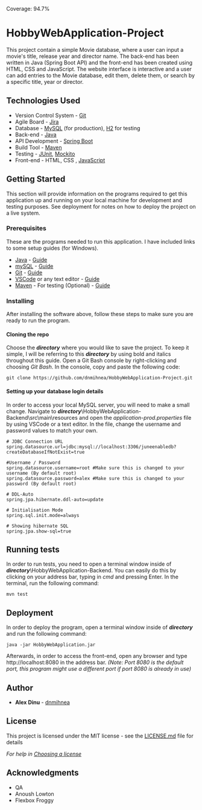 Coverage: 94.7%
# HobbyWebApplication-Project

This project contain a simple Movie database, where a user can input a movie's title, release year and director name. The back-end has been written in Java (Spring Boot API) and the front-end has been created using HTML, CSS and JavaScript. The website interface is interactive and a user can add entries to the Movie database, edit them, delete them, or search by a specific title, year or director.

## Technologies Used

* Version Control System - [Git](https://git-scm.com/)
* Agile Board - [Jira](https://www.atlassian.com/software/jira)
* Database - [MySQL](https://www.mysql.com/) (for production), [H2](https://www.h2database.com/html/main.html) for testing
* Back-end - [Java](https://www.java.com/en/) 
* API Development - [Spring Boot](https://spring.io/projects/spring-boot)
* Build Tool - [Maven](https://maven.apache.org/)
* Testing - [JUnit](https://junit.org/junit5/), [Mockito](https://site.mockito.org/)
* Front-end - HTML, CSS , [JavaScript](https://www.javascript.com/)

## Getting Started

This section will provide information on the programs required to get this application up and running on your local machine for development and testing purposes. See deployment for notes on how to deploy the project on a live system.

### Prerequisites

These are the programs needed to run this application. I have included links to some setup guides (for Windows).

* [Java](https://www.java.com/en/) - [Guide](https://www.java.com/en/download/help/windows_manual_download.html)
* [mySQL](https://www.mysql.com/) - [Guide](https://dev.mysql.com/doc/mysql-installation-excerpt/5.7/en/)
* [Git](https://git-scm.com/) - [Guide](https://git-scm.com/book/en/v2/Getting-Started-Installing-Git)
* [VSCode](https://code.visualstudio.com/) or any text editor - [Guide](https://code.visualstudio.com/docs/setup/setup-overview)
* [Maven](https://maven.apache.org/) - For testing (Optional) - [Guide](https://maven.apache.org/install.html)

### Installing

After installing the software above, follow these steps to make sure you are ready to run the program.

#### Cloning the repo

Choose the ***directory*** where you would like to save the project. To keep it simple, I will be referring to this ***directory*** by using bold and italics throughout this guide. Open a Git Bash console by right-clicking and choosing *Git Bash*. In the console, copy and paste the following code:

```
git clone https://github.com/dnmihnea/HobbyWebApplication-Project.git
```

#### Setting up your database login details

In order to access your local MySQL server, you will need to make a small change. Navigate to ***directory***\HobbyWebApplication-Backend\src\main\resources and open the *application-prod.properties* file by using VSCode or a text editor. In the file, change the username and password values to match your own.

```
# JDBC Connection URL
spring.datasource.url=jdbc:mysql://localhost:3306/juneenabledb?createDatabaseIfNotExist=true

#Username / Password
spring.datasource.username=root #Make sure this is changed to your username (By default root)
spring.datasource.password=alex #Make sure this is changed to your password (By default root)

# DDL-Auto
spring.jpa.hibernate.ddl-auto=update

# Initialisation Mode
spring.sql.init.mode=always

# Showing hibernate SQL
spring.jpa.show-sql=true
```

## Running tests

In order to run tests, you need to open a terminal window inside of ***directory***\HobbyWebApplication-Backend. You can easily do this by clicking on your address bar, typing in *cmd* and pressing Enter. In the terminal, run the following command:

```
mvn test
```

## Deployment

In order to deploy the program, open a terminal window inside of ***directory*** and run the following command:
```
java -jar HobbyWebApplication.jar
```

Afterwards, in order to access the front-end, open any browser and type http://localhost:8080 in the address bar. *(Note: Port 8080 is the default port, this program might use a different port if port 8080 is already in use)*

## Author

* **Alex Dinu** - [dnmihnea](https://github.com/dnmihnea)

## License

This project is licensed under the MIT license - see the [LICENSE.md](LICENSE.md) file for details 

*For help in [Choosing a license](https://choosealicense.com/)*

## Acknowledgments

* QA
* Anoush Lowton
* Flexbox Froggy